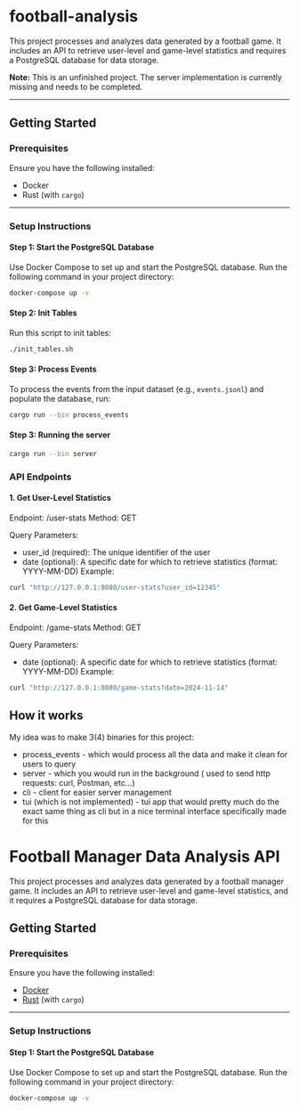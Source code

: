 # football-analysis

This project processes and analyzes data generated by a football game. It includes an API to retrieve user-level and game-level statistics and requires a PostgreSQL database for data storage.

**Note:** This is an unfinished project. The server implementation is currently missing and needs to be completed.

---

## Getting Started

### Prerequisites

Ensure you have the following installed:

- Docker
- Rust (with `cargo`)

---

### Setup Instructions

#### Step 1: Start the PostgreSQL Database

Use Docker Compose to set up and start the PostgreSQL database. Run the following command in your project directory:

```bash
docker-compose up -v
```

#### Step 2: Init Tables
Run this script to init tables: 

```bash
./init_tables.sh
```

#### Step 3: Process Events

To process the events from the input dataset (e.g., `events.jsonl`) and populate the database, run:

```bash
cargo run --bin process_events
```

#### Step 3: Running the server

```bash
cargo run --bin server
```

### API Endpoints
#### 1. Get User-Level Statistics
Endpoint: /user-stats
Method: GET

Query Parameters:
- user_id (required): The unique identifier of the user
- date (optional): A specific date for which to retrieve statistics (format: YYYY-MM-DD)
Example:

```bash
curl "http://127.0.0.1:8080/user-stats?user_id=12345"
```
#### 2. Get Game-Level Statistics
Endpoint: /game-stats
Method: GET

Query Parameters:
- date (optional): A specific date for which to retrieve statistics (format: YYYY-MM-DD)
Example:

``` bash
curl "http://127.0.0.1:8080/game-stats?date=2024-11-14"
```

## How it works

My idea was to make 3(4) binaries for this project:
- process_events - which would process all the data and make it clean for users to query
- server - which you would run in the background ( used to send http requests: curl, Postman, etc...)
- cli - client for easier server management
- tui (which is not implemented) - tui app that would pretty much do the exact same thing as cli but in a nice terminal interface specifically made for this




# Football Manager Data Analysis API

This project processes and analyzes data generated by a football manager game. It includes an API to retrieve user-level and game-level statistics, and it requires a PostgreSQL database for data storage.

## Getting Started

### Prerequisites

Ensure you have the following installed:
- [Docker](https://www.docker.com/)
- [Rust](https://www.rust-lang.org/) (with `cargo`)

---

### Setup Instructions

#### Step 1: Start the PostgreSQL Database

Use Docker Compose to set up and start the PostgreSQL database. Run the following command in your project directory:

```bash
docker-compose up -v

